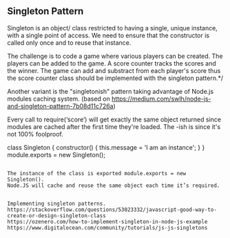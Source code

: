 ## Singleton Pattern


Singleton is an object/ class restricted to having a single, unique instance, 
with a single point of access. We need to ensure that the constructor is called 
only once and to reuse that instance.

The challenge is to code a game where various players can be created. 
The players can be added to the game. A score counter tracks the scores and the winner. 
The game can add and substract from each player's score thus the score counter class should be 
implemented with the singleton pattern.*/







Another variant is the "singletonish" pattern taking advantage of Node.js modules caching system. 
(based on https://medium.com/swlh/node-js-and-singleton-pattern-7b08d11c726a)

Every call to require(‘score’) will get exactly the same object returned since modules are 
cached after the first time they're loaded. The -ish is since it's not 100% foolproof.

class Singleton {
    constructor() {
        this.message = 'I am an instance';
    }
}
module.exports = new Singleton();
```

The instance of the class is exported module.exports = new Singleton(). 
Node.JS will cache and reuse the same object each time it’s required.


Implementing singleton patterns.
https://stackoverflow.com/questions/53023332/javascript-good-way-to-create-or-design-singleton-class
https://ozenero.com/how-to-implement-singleton-in-node-js-example
https://www.digitalocean.com/community/tutorials/js-js-singletons
